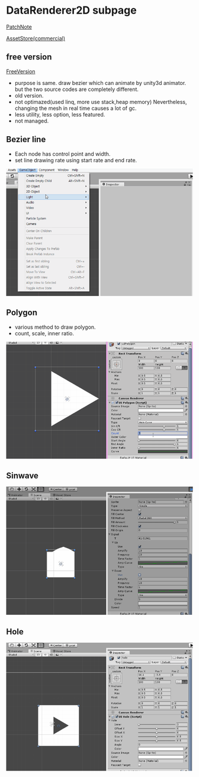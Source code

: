# DataRenderer2D subpage 

[PatchNote](PatchNode.md)

[AssetStore(commercial)](https://assetstore.unity.com/packages/tools/modeling/data-renderer-2d-102377)

## free version

[FreeVersion](https://github.com/geniikw/drawLine)
- purpose is same. draw bezier which can animate by unity3d animator. but the two source codes are completely different.
- old version.
- not optimazed(used linq, more use stack,heap memory) Nevertheless, changing the mesh in real time causes a lot of gc.
- less utility, less option, less featured. 
- not managed.

## Bezier line
- Each node has control point and width.
- set line drawing rate using start rate and end rate.

![bezier](bezier.gif)

## Polygon
- various method to draw polygon.
- count, scale, inner ratio.

![polygon](polygon.gif)

## Sinwave
![sin](sin.gif)

## Hole
![hole](hole2.gif)
